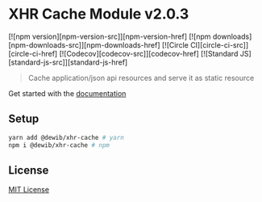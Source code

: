 # XHR Cache Module v2.0.3

[![npm version][npm-version-src]][npm-version-href]
[![npm downloads][npm-downloads-src]][npm-downloads-href]
[![Circle CI][circle-ci-src]][circle-ci-href]
[![Codecov][codecov-src]][codecov-href]
[![Standard JS][standard-js-src]][standard-js-href]

> Cache application/json api resources and serve it as static resource

Get started with the [documentation](https://xhr-cache.dewib.com)

## Setup
```sh
yarn add @dewib/xhr-cache # yarn
npm i @dewib/xhr-cache # npm
```

## License

[MIT License](./LICENSE)
